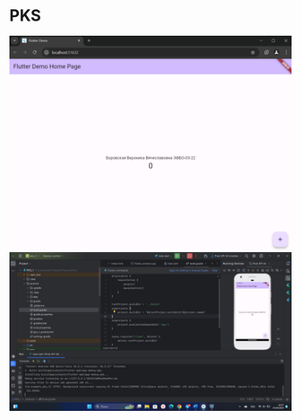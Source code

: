 # PKS

![Image alt](https://github.com/NikaSof/PKS/blob/main/pr_1_1.jpg)
![Image alt](https://github.com/NikaSof/PKS/blob/main/pr_1_2.jpg)
